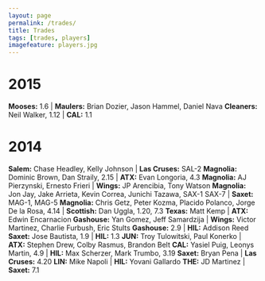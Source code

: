 ```yaml
---
layout: page
permalink: /trades/
title: Trades
tags: [trades, players]
imagefeature: players.jpg
---
```


# 2015

**Mooses:** 1.6 | **Maulers:** Brian Dozier, Jason Hammel, Daniel Nava
**Cleaners:** Neil Walker, 1.12 | **CAL:** 1.1

# 2014

**Salem:** Chase Headley, Kelly Johnson | **Las Cruses:** SAL-2
**Magnolia:** Dominic Brown, Dan Straily, 2.15 | **ATX:** Evan Longoria, 4.3
**Magnolia:** AJ Pierzynski, Ernesto Frieri | **Wings:** JP Arencibia, Tony Watson
**Magnolia:** Jon Jay, Jake Arrieta, Kevin Correa, Junichi Tazawa, SAX-1 SAX-7 | **Saxet:** MAG-1, MAG-5
**Magnolia:** Chris Getz, Peter Kozma, Placido Polanco, Jorge De la Rosa, 4.14 | **Scottish:** Dan Uggla, 1.20, 7.3
**Texas:** Matt Kemp | **ATX:** Edwin Encarnacion
**Gashouse:** Yan Gomez, Jeff Samardzija | **Wings:** Victor Martinez, Charlie Furbush, Eric Stults
**Gashouse:** 2.9 | **HIL:** Addison Reed
**Saxet:** Jose Bautista, 1.9 | **HIL:** 1.3
**JUN:** Troy Tulowitski, Paul Konerko | **ATX:** Stephen Drew, Colby Rasmus, Brandon Belt
**CAL:** Yasiel Puig, Leonys Martin, 4.9 | **HIL:** Max Scherzer, Mark Trumbo, 3.19
**Saxet:** Bryan Pena | **Las Cruses:** 4.20
**LIN:** Mike Napoli | **HIL:** Yovani Gallardo
**THE:** JD Martinez | **Saxet:** 7.1
